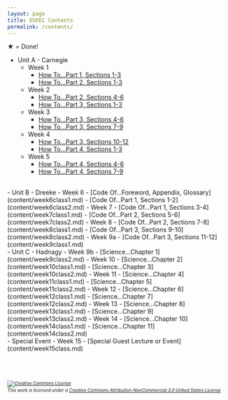 ```yaml
---
layout: page
title: OSEEC Contents
permalink: /contents/
---
```

&#9733; = Done!
- Unit A - Carnegie
  - Week 1
    - [How To...Part 1, Sections 1-3](content/week1class1.md)
    - [How To...Part 2, Sections 1-3](content/week1class2.md)
  - Week 2
    - [How To...Part 2, Sections 4-6](content/week2class1.md)
    - [How To...Part 3, Sections 1-3](content/week2class2.md)
  - Week 3
    - [How To...Part 3, Sections 4-6](content/week3class1.md)
    - [How To...Part 3, Sections 7-9](content/week3class2.md)
  - Week 4
    - [How To...Part 3, Sections 10-12](content/week4class1.md)
    - [How To...Part 4, Sections 1-3](content/week4class2.md)
  - Week 5
    - [How To...Part 4, Sections 4-6](content/week5class1.md)
    - [How To...Part 4, Sections 7-9](content/week5class2.md)
<br>
- Unit B - Dreeke
  - Week 6
    - [Code Of...Foreword, Appendix, Glossary](content/week6class1.md)
    - [Code Of...Part 1, Sections 1-2](content/week6class2.md)
  - Week 7
    - [Code Of...Part 1, Sections 3-4](content/week7class1.md)
    - [Code Of...Part 2, Sections 5-6](content/week7class2.md)
  - Week 8
    - [Code Of...Part 2, Sections 7-8](content/week8class1.md)
    - [Code Of...Part 3, Sections 9-10](content/week8class2.md)
  - Week 9a
    - [Code Of...Part 3, Sections 11-12](content/week9class1.md)
<br>
- Unit C - Hadnagy
  - Week 9b
    - [Science...Chapter 1](content/week9class2.md)
  - Week 10
    - [Science...Chapter 2](content/week10class1.md)
    - [Science...Chapter 3](content/week10class2.md)
  - Week 11
    - [Science...Chapter 4](content/week11class1.md)
    - [Science...Chapter 5](content/week11class2.md)
  - Week 12
    - [Science...Chapter 6](content/week12class1.md)
    - [Science...Chapter 7](content/week12class2.md)
  - Week 13
    - [Science...Chapter 8](content/week13class1.md)
    - [Science...Chapter 9](content/week13class2.md)
  - Week 14
    - [Science...Chapter 10](content/week14class1.md)
    - [Science...Chapter 11](content/week14class2.md)
<br>
- Special Event
  - Week 15
    - [Special Guest Lecture or Event](content/week15class.md)
<br>
<br><br><br>
<h6 style="font-size:10px;"><a rel="license" href="http://creativecommons.org/licenses/by-nc/3.0/us/"><img alt="Creative Commons License" style="border-width:0" src="https://i.creativecommons.org/l/by-nc/3.0/us/88x31.png" /></a><br />This work is licensed under a <a rel="license" href="http://creativecommons.org/licenses/by-nc/3.0/us/">Creative Commons Attribution-NonCommercial 3.0 United States License</a></h6>
